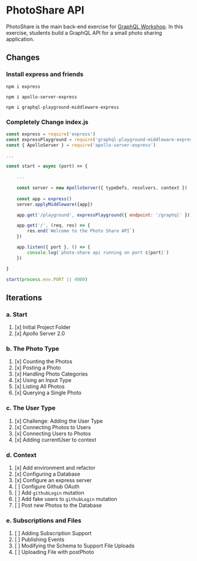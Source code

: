 PhotoShare API
===============
PhotoShare is the main back-end exercise for [GraphQL Workshop](https://www.graphqlworkshop.com). In this exercise, students build a GraphQL API for a small photo sharing application.

Changes
---------------

### Install express and friends

`npm i express`

`npm i apollo-server-express`

`npm i graphql-playground-middleware-express`

### Completely Change index.js

```javascript
const express = require('express')
const expressPlayground = require('graphql-playground-middleware-express').default
const { ApolloServer } = require('apollo-server-express')

...

const start = async (port) => {

    ...
    
    const server = new ApolloServer({ typeDefs, resolvers, context })
    
    const app = express()
    server.applyMiddleware({app})

    app.get('/playground', expressPlayground({ endpoint: '/graphql' }))

    app.get('/', (req, res) => {
        res.end(`Welcome to the Photo Share API`)
    })

    app.listen({ port }, () => {
        console.log(`photo-share api running on port ${port}`)
    })

}

start(process.env.PORT || 4000)

```

Iterations
---------------

### a. Start

1. [x] Initial Project Folder
2. [x] Apollo Server 2.0

### b. The Photo Type

1. [x] Counting the Photos 
2. [x] Posting a Photo 
3. [x] Handling Photo Categories 
4. [x] Using an Input Type 
5. [x] Listing All Photos 
6. [x] Querying a Single Photo 

### c. The User Type

1. [x] Challenge: Adding the User Type
2. [x] Connecting Photos to Users
3. [x] Connecting Users to Photos
4. [x] Adding currentUser to context

### d. Context

1. [x] Add environment and refactor
2. [x] Configuring a Database
3. [x] Configure an express server
4. [ ] Configure Github OAuth
5. [ ] Add `githubLogin` mutation
6. [ ] Add fake users to `githubLogin` mutation
7. [ ] Post new Photos to the Database

### e. Subscriptions and Files

1. [ ] Adding Subscription Support 
2. [ ] Publishing Events 
3. [ ] Modifying the Schema to Support File Uploads 
4. [ ] Uploading File with postPhoto 
